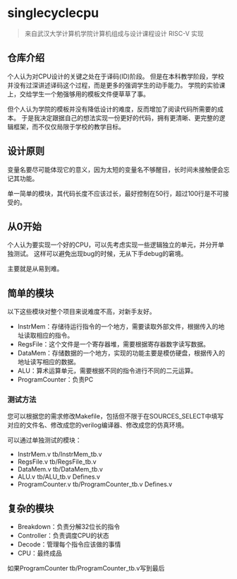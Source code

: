 # singlecyclecpu

> 来自武汉大学计算机学院计算机组成与设计课程设计
> RISC-V 实现

## 仓库介绍

个人认为对CPU设计的关键之处在于译码(ID)阶段。
但是在本科教学阶段，学校并没有过深讲述译码这个过程，而是更多的强调学生的动手能力。
学院的实验课上，交给学生一个勉强够用的模板文件便草草了事。

但个人认为学院的模板并没有降低设计的难度，反而增加了阅读代码所需要的成本。
于是我决定跟据自己的想法实现一份更好的代码，拥有更清晰、更完整的逻辑框架，而不仅仅局限于学校的教学目标。

## 设计原则

变量名要尽可能体现它的意义，因为太短的变量名不够醒目，长时间未接触便会忘记其功能。

单一简单的模块，其代码长度不应该过长，最好控制在50行，超过100行是不可接受的。

## 从0开始

个人认为要实现一个好的CPU，可以先考虑实现一些逻辑独立的单元，并分开单独测试。
这样可以避免出现bug的时候，无从下手debug的窘境。

主要就是从易到难。

## 简单的模块

以下这些模块对整个项目来说难度不高，对新手友好。

-   InstrMem：存储待运行指令的一个地方，需要读取外部文件，根据传入的地址读取相应的指令。
-   RegsFile：这个文件是一个寄存器堆，需要根据寄存器数字读写数据。
-   DataMem：存储数据的一个地方，实现的功能主要是模仿硬盘，根据传入的地址读写相应的数据。
-   ALU：算术运算单元，需要根据不同的指令进行不同的二元运算。
-   ProgramCounter：负责PC

### 测试方法

您可以根据您的需求修改Makefile，包括但不限于在SOURCES_SELECT中填写对应的文件名、修改成您的verilog编译器、修改成您的仿真环境。

可以通过单独测试的模块：

-   InstrMem.v tb/InstrMem_tb.v
-   RegsFile.v tb/RegsFile_tb.v
-   DataMem.v tb/DataMem_tb.v
-   ALU.v tb/ALU_tb.v Defines.v
-   ProgramCounter.v tb/ProgramCounter_tb.v Defines.v

## 复杂的模块

-   Breakdown：负责分解32位长的指令
-   Controller：负责调度CPU的状态
-   Decode：管理每个指令应该做的事情
-   CPU：最终成品

如果ProgramCounter tb/ProgramCounter_tb.v写到最后
